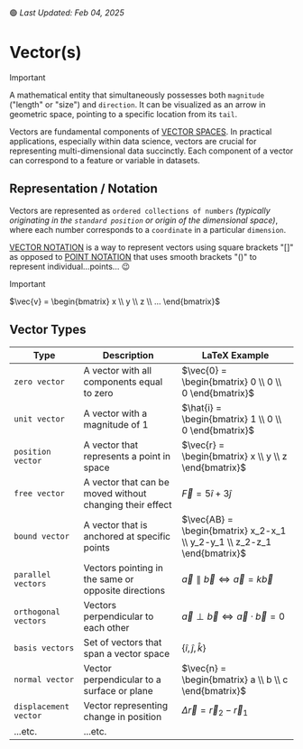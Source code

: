 🟢 _Last Updated: Feb 04, 2025_
# Vector(s)

> [!IMPORTANT]
>
> A mathematical entity that simultaneously possesses both `magnitude` ("length" or "size") and `direction`. It can be visualized as an arrow in geometric space, pointing to a specific location from its `tail`. 


Vectors are fundamental components of [VECTOR SPACES](./vector-spaces/vector-space.md). In practical applications, especially within data science, vectors are crucial for representing multi-dimensional data succinctly. Each component of a vector can correspond to a feature or variable in datasets.

## Representation / Notation

Vectors are represented as `ordered collections of numbers` _(typically originating in the `standard position` or origin of the dimensional space)_, where each number corresponds to a `coordinate` in a particular `dimension`. 

[VECTOR NOTATION](./notation.md) is a way to represent vectors using square brackets "[]" as opposed to [POINT NOTATION](./notation.md) that uses smooth brackets "()" to represent individual...points... 😉

> [!IMPORTANT]
>
> $\vec{v} = \begin{bmatrix} x \\ y \\ z \\ ...  \end{bmatrix}$

## Vector Types

| Type | Description | LaTeX Example |
| --- | --- | --- |
| `zero vector` | A vector with all components equal to zero | $\vec{0} = \begin{bmatrix} 0 \\ 0 \\ 0 \end{bmatrix}$ |
| `unit vector` | A vector with a magnitude of 1 | $\hat{i} = \begin{bmatrix} 1 \\ 0 \\ 0 \end{bmatrix}$ |
| `position vector` | A vector that represents a point in space | $\vec{r} = \begin{bmatrix} x \\ y \\ z \end{bmatrix}$ |
| `free vector` | A vector that can be moved without changing their effect | $\vec{F} = 5\hat{i} + 3\hat{j}$ |
| `bound vector` | A vector that is anchored at specific points | $\vec{AB} = \begin{bmatrix} x_2-x_1 \\ y_2-y_1 \\ z_2-z_1 \end{bmatrix}$ |
| `parallel vectors` | Vectors pointing in the same or opposite directions | $\vec{a} \parallel \vec{b} \iff \vec{a} = k\vec{b}$ |
| `orthogonal vectors` | Vectors perpendicular to each other | $\vec{a} \perp \vec{b} \iff \vec{a} \cdot \vec{b} = 0$ |
| `basis vectors` | Set of vectors that span a vector space | $\{\hat{i}, \hat{j}, \hat{k}\}$ |
| `normal vector` | Vector perpendicular to a surface or plane | $\vec{n} = \begin{bmatrix} a \\ b \\ c \end{bmatrix}$ |
| `displacement vector` | Vector representing change in position | $\Delta\vec{r} = \vec{r}_2 - \vec{r}_1$ |
| ...etc. | ...etc.     |